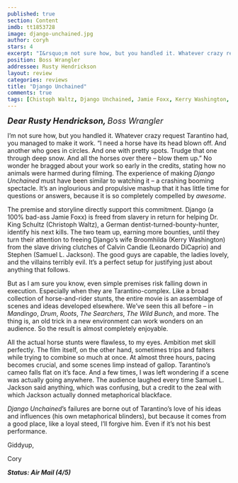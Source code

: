 ```yaml
---
published: true
section: Content
imdb: tt1853728
image: django-unchained.jpg
author: coryh 
stars: 4
excerpt: "I&rsquo;m not sure how, but you handled it. Whatever crazy request Tarantino had, you managed to make it work. &ldquo;I need a horse have its head blown off. And another who goes in circles. And one with pretty spots. Trudge that one through deep snow. And all the horses over there &ndash; blow them up.&rdquo; No wonder he bragged about your work so early in the credits, stating how no animals were harmed during filming."
position: Boss Wrangler
addressee: Rusty Hendrickson
layout: review
categories: reviews
title: "Django Unchained"
comments: true
tags: [Chistoph Waltz, Django Unchained, Jamie Foxx, Kerry Washington, Letters, Quentin Tarantino, Samuel L. Jackson]
---
```

</a></span></span></p><p><em><span style="font-size:130%;"><strong>Dear Rusty Hendrickson, </strong>Boss Wrangler </span></em></p><p>I&rsquo;m not sure how, but you handled it. Whatever crazy request Tarantino had, you managed to make it work. &ldquo;I need a horse have its head blown off. And another who goes in circles. And one with pretty spots. Trudge that one through deep snow. And all the horses over there &ndash; blow them up.&rdquo; No wonder he bragged about your work so early in the credits, stating how no animals were harmed during filming. The experience of making <em>Django Unchained</em> must have been similar to watching it &ndash; a crashing booming spectacle. It&rsquo;s an inglourious and propulsive mashup that it has little time for questions or answers, because it is so completely compelled by <em>awesome</em>.</p><p>The premise and storyline directly support this commitment. Django (a 100% bad-ass Jamie Foxx) is freed from slavery in return for helping Dr. King Schultz (Christoph Waltz), a German dentist-turned-bounty-hunter, identify his next kills. The two team up, earning more bounties, until they turn their attention to freeing Django&rsquo;s wife Broomhilda (Kerry Washington) from the slave driving clutches of Calvin Candie (Leonardo DiCaprio) and Stephen (Samuel L. Jackson). The good guys are capable, the ladies lovely, and the villains terribly evil. It&rsquo;s a perfect setup for justifying just about anything that follows.</p><p>But as I am sure you know, even simple premises risk falling down in execution. Especially when they are Tarantino-complex. Like a broad collection of horse-and-rider stunts, the entire movie is an assemblage of scenes and ideas developed elsewhere. We&rsquo;ve seen this all before &ndash; in <em>Mandingo</em>, <em>Drum</em>, <em>Roots</em>, <em>The Searchers</em>, <em>The Wild Bunch</em>, and more. The thing is, an old trick in a new environment can work wonders on an audience. So the result is almost completely enjoyable.</p><p>All the actual horse stunts were flawless, to my eyes. Ambition met skill perfectly. The film itself, on the other hand, sometimes trips and falters while trying to combine so much at once. At almost three hours, pacing becomes crucial, and some scenes limp instead of gallop. Tarantino&rsquo;s cameo falls flat on it&rsquo;s face. And a few times, I was left wondering if a scene was actually going anywhere. The audience laughed every time Samuel L. Jackson said anything, which was confusing, but a credit to the zeal with which Jackson actually donned metaphorical blackface.</p><p><em>Django Unchained</em>&rsquo;s failures are borne out of Tarantino&rsquo;s love of his ideas and influences (his own metaphorical blinders), but because it comes from a good place, like a loyal steed, I&rsquo;ll forgive him. Even if it&rsquo;s not his best performance.</p><p>Giddyup,</p><p>Cory</p><p><strong><em>Status: Air Mail (4/5)</em></strong></p></div>
